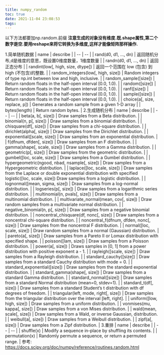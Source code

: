 ```yaml
---
title: numpy_random
toc: true
date: 2021-11-04 23:08:53
tags:
---
```

以下方法都要加np.random.前缀
**注意生成的对象没有维度.既.shape属性,第二个数字是空.要用reshape来将它转换为多维度,这样才能像矩阵那样操作.**

1.简单随机数据
|	name	|	describe	|
|	--	|	--	|
|	rand(d0, d1, ..., dn)	|	 返回随机分布,d是维度的意思，既设置0维度数量，1维度数量	|
|	randn(d0, d1, ..., dn)	|	 返回正态分布	|
|	randint(low[, high, size, dtype])	|	 返回一个范围在 low (包含) 到 high (不包含)的整数.	|
|	random_integers(low[, high, size])	|	 Random integers of type np.int between low and high, inclusive.	|
|	random_sample([size])	|	 Return random floats in the half-open interval [0.0, 1.0).	|
|	random([size])	|	 Return random floats in the half-open interval [0.0, 1.0).	|
|	ranf([size])	|	 Return random floats in the half-open interval [0.0, 1.0).	|
|	sample([size])	|	 Return random floats in the half-open interval [0.0, 1.0).	|
|	choice(a[, size, replace, p])	|	 Generates a random sample from a given 1-D array	|
|	bytes(length)	|	 Return random bytes.	|
2.生成随机分布
|	name	|	describe	|
|	--	|	--	|
|	beta(a, b[, size])	|	 Draw samples from a Beta distribution.	|
|	binomial(n, p[, size])	|	 Draw samples from a binomial distribution.	|
|	chisquare(df[, size])	|	 Draw samples from a chi-square distribution.	|
|	dirichlet(alpha[, size])	|	 Draw samples from the Dirichlet distribution.	|
|	exponential([scale, size])	|	 Draw samples from an exponential distribution.	|
|	f(dfnum, dfden[, size])	|	 Draw samples from an F distribution.	|
|	gamma(shape[, scale, size])	|	 Draw samples from a Gamma distribution.	|
|	geometric(p[, size])	|	 Draw samples from the geometric distribution.	|
|	gumbel([loc, scale, size])	|	 Draw samples from a Gumbel distribution.	|
|	hypergeometric(ngood, nbad, nsample[, size])	|	 Draw samples from a Hypergeometric distribution.	|
|	laplace([loc, scale, size])	|	 Draw samples from the Laplace or double exponential distribution with specified logistic([loc, scale, size]) Draw samples from a logistic distribution.	|
|	lognormal([mean, sigma, size])	|	 Draw samples from a log-normal distribution.	|
|	logseries(p[, size])	|	 Draw samples from a logarithmic series distribution.	|
|	multinomial(n, pvals[, size])	|	 Draw samples from a multinomial distribution.	|
|	multivariate_normal(mean, cov[, size])	|	 Draw random samples from a multivariate normal distribution.	|
|	negative_binomial(n, p[, size])	|	 Draw samples from a negative binomial distribution.	|
|	noncentral_chisquare(df, nonc[, size])	|	 Draw samples from a noncentral chi-square distribution.	|
|	noncentral_f(dfnum, dfden, nonc[, size])	|	 Draw samples from the noncentral F distribution.	|
|	normal([loc, scale, size])	|	 Draw random samples from a normal (Gaussian) distribution.	|
|	pareto(a[, size])	|	 Draw samples from a Pareto II or Lomax distribution with specified shape.	|
|	poisson([lam, size])	|	 Draw samples from a Poisson distribution.	|
|	power(a[, size])	|	 Draws samples in [0, 1] from a power distribution with positive exponent a - 1.	|
|	rayleigh([scale, size])	|	 Draw samples from a Rayleigh distribution.	|
|	standard_cauchy([size])	|	 Draw samples from a standard Cauchy distribution with mode = 0.	|
|	standard_exponential([size])	|	 Draw samples from the standard exponential distribution.	|
|	standard_gamma(shape[, size])	|	 Draw samples from a standard Gamma distribution.	|
|	standard_normal([size])	|	 Draw samples from a standard Normal distribution (mean=0, stdev=1).	|
|	standard_t(df[, size])	|	 Draw samples from a standard Student’s t distribution with df degrees of freedom.	|
|	triangular(left, mode, right[, size])	|	 Draw samples from the triangular distribution over the interval [left, right].	|
|	uniform([low, high, size])	|	 Draw samples from a uniform distribution.	|
|	vonmises(mu, kappa[, size])	|	 Draw samples from a von Mises distribution.	|
|	wald(mean, scale[, size])	|	 Draw samples from a Wald, or inverse Gaussian, distribution.	|
|	weibull(a[, size])	|	 Draw samples from a Weibull distribution.	|
|	zipf(a[, size])	|	 Draw samples from a Zipf distribution.	|
3.重排
|	name	|	describe	|
|	--	|	--	|
|	shuffle(x)	|	 Modify a sequence in-place by shuffling its contents.	|
|	permutation(x)	|	 Randomly permute a sequence, or return a permuted range.	|
参考:
https://docs.scipy.org/doc/numpy/reference/routines.random.html